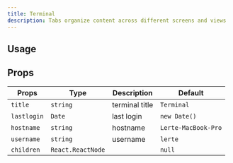 ```yaml
---
title: Terminal
description: Tabs organize content across different screens and views
---
```


## Usage

<usage></usage>

## Props

| Props       | Type              | Description    | Default             |
| ----------- | ----------------- | -------------- | ------------------- |
| `title`     | `string`          | terminal title | `Terminal`          |
| `lastlogin` | `Date`            | last login     | `new Date()`        |
| `hostname`  | `string`          | hostname       | `Lerte-MacBook-Pro` |
| `username`  | `string`          | username       | `lerte`             |
| `children`  | `React.ReactNode` |                | `null`              |
